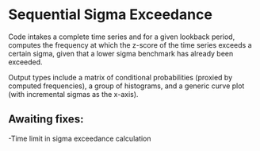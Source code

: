 # Sequential Sigma Exceedance

Code intakes a complete time series and for a given lookback period, computes the frequency at which the z-score of the time series exceeds a certain sigma, given that a lower sigma benchmark has already been exceeded. 

Output types include a matrix of conditional probabilities (proxied by computed frequencies), a group of histograms, and a generic curve plot (with incremental sigmas as the x-axis). 

## Awaiting fixes:

-Time limit in sigma exceedance calculation


